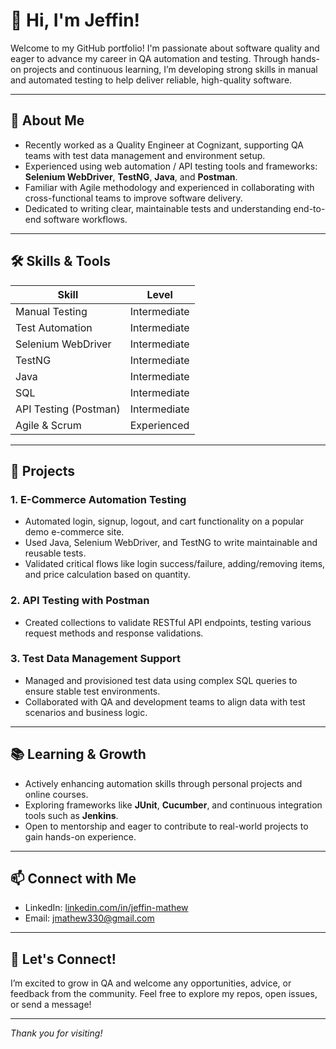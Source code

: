 # 👋 Hi, I'm Jeffin!

Welcome to my GitHub portfolio! I'm passionate about software quality and eager to advance my career in QA automation and testing. Through hands-on projects and continuous learning, I’m developing strong skills in manual and automated testing to help deliver reliable, high-quality software.

---

## 🎯 About Me

- Recently worked as a Quality Engineer at Cognizant, supporting QA teams with test data management and environment setup.  
- Experienced using web automation / API testing tools and frameworks: **Selenium WebDriver**, **TestNG**, **Java**, and **Postman**.  
- Familiar with Agile methodology and experienced in collaborating with cross-functional teams to improve software delivery.  
- Dedicated to writing clear, maintainable tests and understanding end-to-end software workflows.

---

## 🛠️ Skills & Tools

| Skill                  | Level         |
|------------------------|---------------|
| Manual Testing         | Intermediate  |
| Test Automation        | Intermediate  |
| Selenium WebDriver     | Intermediate  |
| TestNG                 | Intermediate  |
| Java                   | Intermediate  |
| SQL                    | Intermediate  |
| API Testing (Postman)  | Intermediate  |
| Agile & Scrum          | Experienced   |

---

## 🚀 Projects

### 1. **E-Commerce Automation Testing**
- Automated login, signup, logout, and cart functionality on a popular demo e-commerce site.  
- Used Java, Selenium WebDriver, and TestNG to write maintainable and reusable tests.  
- Validated critical flows like login success/failure, adding/removing items, and price calculation based on quantity.

### 2. **API Testing with Postman**
- Created collections to validate RESTful API endpoints, testing various request methods and response validations.

### 3. **Test Data Management Support**
- Managed and provisioned test data using complex SQL queries to ensure stable test environments.  
- Collaborated with QA and development teams to align data with test scenarios and business logic.

---

## 📚 Learning & Growth

- Actively enhancing automation skills through personal projects and online courses.  
- Exploring frameworks like **JUnit**, **Cucumber**, and continuous integration tools such as **Jenkins**.  
- Open to mentorship and eager to contribute to real-world projects to gain hands-on experience.

---

## 📫 Connect with Me

- LinkedIn: [linkedin.com/in/jeffin-mathew](https://linkedin.com/in/jeffin-mathew)  
- Email: jmathew330@gmail.com

---

## 🤝 Let's Connect!

I’m excited to grow in QA and welcome any opportunities, advice, or feedback from the community. Feel free to explore my repos, open issues, or send a message!

---

*Thank you for visiting!*
